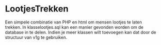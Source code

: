 # LootjesTrekken
Een simpele combinatie van PHP en html om mensen lootjes te laten trekken.
In klasselootjes.sql kan een manier gevonden worden om de database in te delen. 
Indien je meer klassen wilt toevoegen kan dat door de structuur van v1g te gebruiken.
